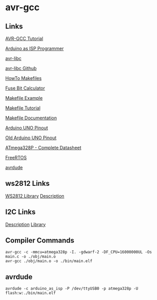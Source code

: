 # avr-gcc

## Links

[AVR-GCC Tutorial](https://www.mikrocontroller.net/articles/AVR-GCC-Tutorial)

[Arduino as ISP Programmer](https://crycode.de/arduino-als-isp-programmer)

[avr-libc](https://www.nongnu.org/avr-libc/user-manual/index.html)

[avr-libc Github](https://github.com/avrdudes/avr-libc)

[HowTo Makefiles](https://www.mikrocontroller.net/articles/AVR-GCC-Tutorial/Exkurs_Makefiles)

[Fuse Bit Calculator](https://eleccelerator.com/fusecalc/fusecalc.php?chip=atmega328p)

[Makefile Example](https://www.mikrocontroller.net/wikifiles/b/b6/Makefile)

[Makefile Tutorial](https://makefiletutorial.com/)

[Makefile Documentation](https://www.gnu.org/software/make/manual/)

[Arduino UNO Pinout](https://docs.arduino.cc/resources/pinouts/A000066-full-pinout.pdf)

[Old Arduino UNO Pinout](https://www.electroschematics.com/wp-content/uploads/2013/01/Arduino-Uno-R3-Pinouts.png?resize=550%2C423)

[ATmega328P - Complete Datasheet](https://ww1.microchip.com/downloads/aemDocuments/documents/MCU08/ProductDocuments/DataSheets/Atmel-7810-Automotive-Microcontrollers-ATmega328P_Datasheet.pdf)

[FreeRTOS](https://www.freertos.org/Documentation/02-Kernel/07-Books-and-manual/01-RTOS_book)

[avrdude](https://github.com/avrdudes/avrdude)

## ws2812 Links

[WS2812 Library](https://github.com/cpldcpu/light_ws2812)
[Description](https://www.mikrocontroller.net/articles/WS2812_Ansteuerung)

## I2C Links
[Description](https://www.mikrocontroller.net/articles/I%C2%B2C)
[Library](http://www.peterfleury.epizy.com/avr-software.html)

## Compiler Commands

    avr-gcc -c -mmcu=atmega328p -I. -gdwarf-2 -DF_CPU=16000000UL -Os main.c -o ./obj/main.o
    avr-gcc ./obj/main.o -o ./bin/main.elf

## avrdude

    avrdude -c arduino_as_isp -P /dev/ttyUSB0 -p atmega328p -U flash:w:./bin/main.elf

